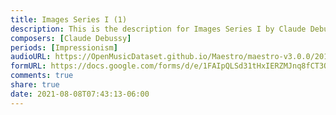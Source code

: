 ```yaml
---
title: Images Series I (1)
description: This is the description for Images Series I by Claude Debussy
composers: [Claude Debussy]
periods: [Impressionism]
audioURL: https://OpenMusicDataset.github.io/Maestro/maestro-v3.0.0/2013/ORIG-MIDI_03_7_10_13_Group_MID--AUDIO_18_R3_2013_wav--2.midi
formURL: https://docs.google.com/forms/d/e/1FAIpQLSd31tHxIERZMJnq8fCT3Q0cPbumtdCdnQSmhuAzGkq7l-CP8g/viewform
comments: true
share: true
date: 2021-08-08T07:43:13-06:00
---
```

